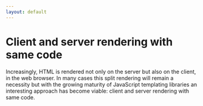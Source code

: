 ```yaml
---
layout: default
---
```

# Client and server rendering with same code

Increasingly, HTML is rendered not only on the server but also on the client, in the web browser. In many cases this split rendering will remain a necessity but with the growing maturity of JavaScript templating libraries an interesting approach has become viable: client and server rendering with same code.
